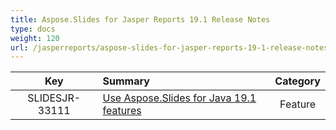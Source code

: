 ```yaml
---
title: Aspose.Slides for Jasper Reports 19.1 Release Notes
type: docs
weight: 120
url: /jasperreports/aspose-slides-for-jasper-reports-19-1-release-notes/
---
```


|**Key** |**Summary** |**Category** |
| :-: | :- | :-: |
|SLIDESJR-33111|[Use Aspose.Slides for Java 19.1 features](https://docs.aspose.com/display/slidesjava/Aspose.Slides+for+Java+19.1+Release+Notes)|Feature|

